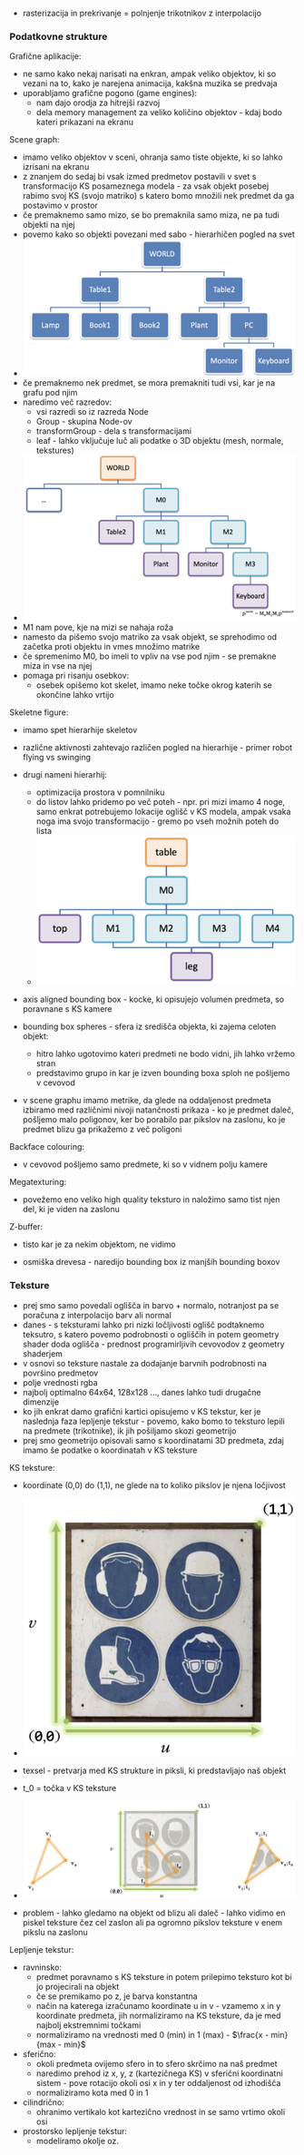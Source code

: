 - rasterizacija in prekrivanje = polnjenje trikotnikov z interpolacijo

### Podatkovne strukture

Grafične aplikacije:
- ne samo kako nekaj narisati na enkran, ampak veliko objektov, ki so vezani na to, kako je narejena animacija, kakšna muzika se predvaja
- uporabljamo grafične pogono (game engines):
	- nam dajo orodja za hitrejši razvoj
	- dela memory management za veliko količino objektov - kdaj bodo kateri prikazani na ekranu

Scene graph:
- imamo veliko objektov v sceni, ohranja samo tiste objekte, ki so lahko izrisani na ekranu
- z znanjem do sedaj bi vsak izmed predmetov postavili v svet s transformacijo KS posameznega modela - za vsak objekt posebej rabimo svoj KS (svojo matriko) s katero bomo množili nek predmet da ga postavimo v prostor
- če premaknemo samo mizo, se bo premaknila samo miza, ne pa tudi objekti na njej
- povemo kako so objekti povezani med sabo - hierarhičen pogled na svet
- ![400](../../Images2/Pasted%20image%2020241211104358.png)
- če premaknemo nek predmet, se mora premakniti tudi vsi, kar je na grafu pod njim
- naredimo več razredov:
	- vsi razredi so iz razreda Node
	- Group - skupina Node-ov
	- transformGroup - dela s transformacijami
	- leaf - lahko vključuje luč ali podatke o 3D objektu (mesh, normale, tekstures)
- ![400](../../Images2/Pasted%20image%2020241211104636.png)
- M1 nam pove, kje na mizi se nahaja roža
- namesto da pišemo svojo matriko za vsak objekt, se sprehodimo od začetka proti objektu in vmes množimo matrike
- če spremenimo M0, bo imeli to vpliv na vse pod njim - se premakne miza in vse na njej
- pomaga pri risanju osebkov:
	- osebek opišemo kot skelet, imamo neke točke okrog katerih se okončine lahko vrtijo

Skeletne figure:
- imamo spet hierarhije skeletov
- različne aktivnosti zahtevajo različen pogled na hierarhije - primer robot flying vs swinging
- drugi nameni hierarhij:
	- optimizacija prostora v pomnilniku
	- do listov lahko pridemo po več poteh - npr. pri mizi imamo 4 noge, samo enkrat potrebujemo lokacije oglišč v KS modela, ampak vsaka noga ima svojo transformacijo - gremo po vseh možnih poteh do lista
	- ![300](../../Images2/Pasted%20image%2020241211112944.png)

- axis aligned bounding box - kocke, ki opisujejo volumen predmeta, so poravnane s KS kamere
- bounding box spheres - sfera iz središča objekta, ki zajema celoten objekt:
	- hitro lahko ugotovimo kateri predmeti ne bodo vidni, jih lahko vržemo stran
	- predstavimo grupo in kar je izven bounding boxa sploh ne pošljemo v cevovod

- v scene graphu imamo metrike, da glede na oddaljenost predmeta izbiramo med različnimi nivoji natančnosti prikaza - ko je predmet daleč, pošljemo malo poligonov, ker bo porabilo par pikslov na zaslonu, ko je predmet blizu ga prikažemo z več poligoni

Backface colouring:
- v cevovod pošljemo samo predmete, ki so v vidnem polju kamere

Megatexturing:
- povežemo eno veliko high quality teksturo in naložimo samo tist njen del, ki je viden na zaslonu

Z-buffer:
- tisto kar je za nekim objektom, ne vidimo

- osmiška drevesa - naredijo bounding box iz manjših bounding boxov

### Teksture

- prej smo samo povedali oglišča in barvo + normalo, notranjost pa se poračuna z interpolacijo barv ali normal
- danes - s teksturami lahko pri nizki ločljivosti oglišč podtaknemo teksutro, s katero povemo podrobnosti o ogliščih in potem geometry shader doda oglišča - prednost programirljivih cevovodov z geometry shaderjem
- v osnovi so teksture nastale za dodajanje barvnih podrobnosti na površino predmetov
- polje vrednosti rgba
- najbolj optimalno 64x64, 128x128 ..., danes lahko tudi drugačne dimenzije
- ko jih enkrat damo grafični kartici opisujemo v KS tekstur, ker je naslednja faza lepljenje tekstur - povemo, kako bomo to teksturo lepili na predmete (trikotnike), ik jih pošiljamo skozi geometrijo
- prej smo geometrijo opisovali samo s koordinatami 3D predmeta, zdaj imamo še podatke o koordinatah v KS teksture

KS teksture:
- koordinate (0,0) do (1,1), ne glede na to koliko pikslov je njena ločjivost
- ![200](../../Images2/Pasted%20image%2020241211114700.png)
- texsel - pretvarja med KS strukture in piksli, ki predstavljajo naš objekt

- t_0 = točka v KS teksture
- ![350](../../Images2/Pasted%20image%2020241211114838.png)
- problem - lahko gledamo na objekt od blizu ali daleč - lahko vidimo en piskel teksture čez cel zaslon ali pa ogromno pikslov teksture v enem pikslu na zaslonu

Lepljenje tekstur:
- ravninsko:
	- predmet poravnamo s KS teksture in potem prilepimo teksturo kot bi jo projecirali na objekt
	- če se premikamo po z, je barva konstantna
	- način na katerega izračunamo koordinate u in v - vzamemo x in y koordinate predmeta, jih normaliziramo na KS teksture, da je med najbolj ekstremnimi točkami
	- normaliziramo na vrednosti med 0 (min) in 1 (max) - $\frac{x - min}{max - min}$
- sferično:
	- okoli predmeta ovijemo sfero in to sfero skrčimo na naš predmet
	- naredimo prehod iz x, y, z (kartezičnega KS) v sferični koordinatni sistem - pove rotacijo okoli osi x in y ter oddaljenost od izhodišča
	- normaliziramo kota med 0 in 1
- cilindrično:
	- ohranimo vertikalo kot kartezično vrednost in se samo vrtimo okoli osi
- prostorsko lepljenje tekstur:
	- modeliramo okolje oz. 